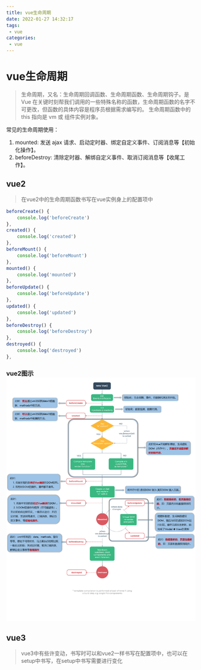 ```yaml
---
title: vue生命周期
date: 2022-01-27 14:32:17
tags:
 - vue
categories:
 - vue
---
```


# vue生命周期

> 生命周期，又名：生命周期回调函数、生命周期函数、生命周期钩子。是Vue 在关键时刻帮我们调用的一些特殊名称的函数，生命周期函数的名字不可更改，但函数的具体内容是程序员根据需求编写的。 生命周期函数中的 this 指向是 vm 或 组件实例对象。 

常见的生命周期使用：

1. mounted: 发送 ajax 请求、启动定时器、绑定自定义事件、订阅消息等【初始化操作】。
2. beforeDestroy: 清除定时器、解绑自定义事件、取消订阅消息等【收尾工作】。

## vue2

> 在vue2中的生命周期函数书写在vue实例身上的配置项中

```js
beforeCreate() {
    console.log('beforeCreate')
},
created() {
    console.log('created')
},
beforeMount() {
    console.log('beforeMount')
},
mounted() {
    console.log('mounted')
},
beforeUpdate() {
    console.log('beforeUpdate')
},
updated() {
    console.log('updated')
},
beforeDestroy() {
    console.log('beforeDestroy')
},
destroyed() {
    console.log('destroyed')
},
```

### vue2图示![image-20220127133926963](https://raw.githubusercontent.com/cloutp/blog_img/main/202201271339125.png)



## vue3

> vue3中有些许变动，书写时可以和vue2一样书写在配置项中，也可以在setup中书写，在setup中书写需要进行变化

